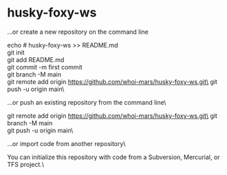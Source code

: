 # husky-foxy-ws
…or create a new repository on the command line

echo # husky-foxy-ws >> README.md\
git init\
git add README.md\
git commit -m first commit\
git branch -M main\
git remote add origin https://github.com/whoi-mars/husky-foxy-ws.git\
git push -u origin main\

…or push an existing repository from the command line\

git remote add origin https://github.com/whoi-mars/husky-foxy-ws.git\
git branch -M main\
git push -u origin main\

…or import code from another repository\

You can initialize this repository with code from a Subversion, Mercurial, or TFS project.\
